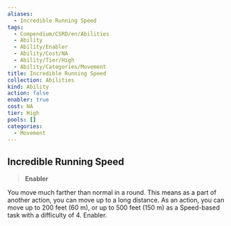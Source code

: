 ```yaml
---
aliases:
  - Incredible Running Speed
tags:
  - Compendium/CSRD/en/Abilities
  - Ability
  - Ability/Enabler
  - Ability/Cost/NA
  - Ability/Tier/High
  - Ability/Categories/Movement
title: Incredible Running Speed
collection: Abilities
kind: Ability
action: false
enabler: true
cost: NA
tier: High
pools: []
categories:
  - Movement
---
```

## Incredible Running Speed    
>**Enabler**  
    
You move much farther than normal in a round. This means as a part of another action, you can move up to a long distance. As an action, you can move up to 200 feet (60 m), or up to 500 feet (150 m) as a Speed-based task with a difficulty of 4. Enabler.
